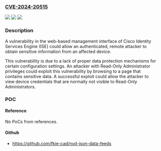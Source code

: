 ### [CVE-2024-20515](https://cve.mitre.org/cgi-bin/cvename.cgi?name=CVE-2024-20515)
![](https://img.shields.io/static/v1?label=Product&message=Cisco%20Identity%20Services%20Engine%20Software&color=blue)
![](https://img.shields.io/static/v1?label=Version&message=%3D%203.0.0%20&color=brighgreen)
![](https://img.shields.io/static/v1?label=Vulnerability&message=Missing%20Encryption%20of%20Sensitive%20Data&color=brighgreen)

### Description

A vulnerability in the web-based management interface of Cisco Identity Services Engine (ISE) could allow an authenticated, remote attacker to obtain sensitive information from an affected device.This vulnerability is due to a lack of proper data protection mechanisms for certain configuration settings. An attacker with Read-Only Administrator privileges could exploit this vulnerability by browsing to a page that contains sensitive data. A successful exploit could allow the attacker to view device credentials that are normally not visible to Read-Only Administrators.

### POC

#### Reference
No PoCs from references.

#### Github
- https://github.com/fkie-cad/nvd-json-data-feeds

